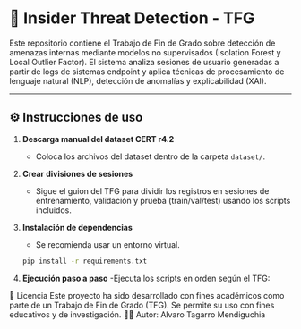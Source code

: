 # 🧠 Insider Threat Detection - TFG

Este repositorio contiene el Trabajo de Fin de Grado sobre detección de amenazas internas mediante modelos no supervisados (Isolation Forest y Local Outlier Factor). El sistema analiza sesiones de usuario generadas a partir de logs de sistemas endpoint y aplica técnicas de procesamiento de lenguaje natural (NLP), detección de anomalías y explicabilidad (XAI).

---


## ⚙️ Instrucciones de uso

1. **Descarga manual del dataset CERT r4.2**
   - Coloca los archivos del dataset dentro de la carpeta `dataset/`.

2. **Crear divisiones de sesiones**
   - Sigue el guion del TFG para dividir los registros en sesiones de entrenamiento, validación y prueba (train/val/test) usando los scripts incluidos.

3. **Instalación de dependencias**
   - Se recomienda usar un entorno virtual.
   ```bash
   pip install -r requirements.txt

4. **Ejecución paso a paso**
  -Ejecuta los scripts en orden según el TFG:


📄 Licencia
Este proyecto ha sido desarrollado con fines académicos como parte de un Trabajo de Fin de Grado (TFG).
Se permite su uso con fines educativos y de investigación.
👨‍🎓 Autor: Alvaro Tagarro Mendiguchia
